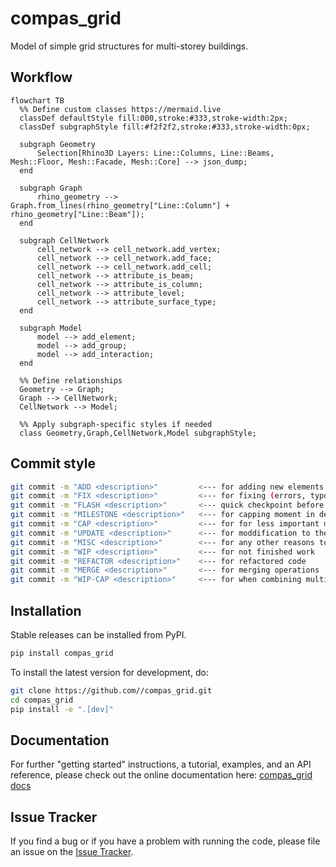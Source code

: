 # compas_grid

Model of simple grid structures for multi-storey buildings.

## Workflow

```mermaid
flowchart TB
  %% Define custom classes https://mermaid.live
  classDef defaultStyle fill:000,stroke:#333,stroke-width:2px;
  classDef subgraphStyle fill:#f2f2f2,stroke:#333,stroke-width:0px;

  subgraph Geometry
      Selection[Rhino3D Layers: Line::Columns, Line::Beams, Mesh::Floor, Mesh::Facade, Mesh::Core] --> json_dump;
  end

  subgraph Graph
      rhino_geometry --> Graph.from_lines(rhino_geometry["Line::Column"] + rhino_geometry["Line::Beam"]);
  end
  
  subgraph CellNetwork
      cell_network --> cell_network.add_vertex;
      cell_network --> cell_network.add_face;
      cell_network --> cell_network.add_cell;
      cell_network --> attribute_is_beam;
      cell_network --> attribute_is_column;
      cell_network --> attribute_level;
      cell_network --> attribute_surface_type;
  end

  subgraph Model
      model --> add_element;
      model --> add_group;
      model --> add_interaction;
  end
  
  %% Define relationships
  Geometry --> Graph;
  Graph --> CellNetwork;
  CellNetwork --> Model;
  
  %% Apply subgraph-specific styles if needed
  class Geometry,Graph,CellNetwork,Model subgraphStyle;

```


## Commit style

```bash
git commit -m "ADD <description>"         <--- for adding new elements
git commit -m "FIX <description>"         <--- for fixing (errors, typos)
git commit -m "FLASH <description>"       <--- quick checkpoint before refactoring
git commit -m "MILESTONE <description>"   <--- for capping moment in development
git commit -m "CAP <description>"         <--- for for less important milestones
git commit -m "UPDATE <description>"      <--- for moddification to the same file
git commit -m "MISC <description>"        <--- for any other reasons to be described
git commit -m "WIP <description>"         <--- for not finished work
git commit -m "REFACTOR <description>"    <--- for refactored code
git commit -m "MERGE <description>"       <--- for merging operations
git commit -m "WIP-CAP <description>"     <--- for when combining multiple commits into one
```

## Installation

Stable releases can be installed from PyPI.

```bash
pip install compas_grid
```

To install the latest version for development, do:

```bash
git clone https://github.com//compas_grid.git
cd compas_grid
pip install -e ".[dev]"
```

## Documentation

For further "getting started" instructions, a tutorial, examples, and an API reference,
please check out the online documentation here: [compas_grid docs](https://.github.io/compas_grid)

## Issue Tracker

If you find a bug or if you have a problem with running the code, please file an issue on the [Issue Tracker](https://github.com//compas_grid/issues).

